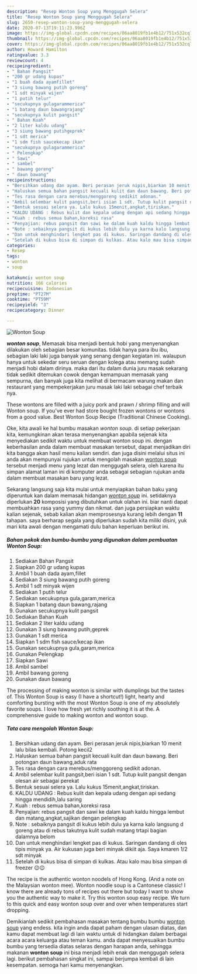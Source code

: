 ```yaml
---
description: "Resep Wonton Soup yang Menggugah Selera"
title: "Resep Wonton Soup yang Menggugah Selera"
slug: 2650-resep-wonton-soup-yang-menggugah-selera
date: 2020-07-13T19:11:23.996Z
image: https://img-global.cpcdn.com/recipes/06aa8019fb1e4b12/751x532cq70/wonton-soup-foto-resep-utama.jpg
thumbnail: https://img-global.cpcdn.com/recipes/06aa8019fb1e4b12/751x532cq70/wonton-soup-foto-resep-utama.jpg
cover: https://img-global.cpcdn.com/recipes/06aa8019fb1e4b12/751x532cq70/wonton-soup-foto-resep-utama.jpg
author: Howard Hamilton
ratingvalue: 3.3
reviewcount: 4
recipeingredient:
- " Bahan Pangsit"
- "200 gr udang kupas"
- "1 buah dada ayamfillet"
- "3 siung bawang putih goreng"
- "1 sdt minyak wijen"
- "1 putih telur"
- "secukupnya gulagarammerica"
- "1 batang daun bawangrajang"
- "secukupnya kulit pangsit"
- " Bahan Kuah"
- "2 liter kaldu udang"
- "3 siung bawang putihgeprek"
- "1 sdt merica"
- "1 sdm fish saucekecap ikan"
- "secukupnya gulagarammerica"
- " Pelengkap"
- " Sawi"
- " sambel"
- " bawang goreng"
- " daun bawang"
recipeinstructions:
- "Bersihkan udang dan ayam. Beri perasan jeruk nipis,biarkan 10 menit lalu bilas kembali. Potong kecil2"
- "Haluskan semua bahan pangsit kecuali kulit dan daun bawang. Beri potongan daun bawang,aduk rata"
- "Tes rasa dengan cara merebus/menggoreng sedikit adonan."
- "Ambil selembar kulit pangsit,beri isian 1 sdt. Tutup kulit pangsit dengan olesan air sebagai perekat"
- "Bentuk sesuai selera ya. Lalu kukus 15menit,angkat,tiriskan."
- "KALDU UDANG : Rebus kulit dan kepala udang dengan api sedang hingga mendidih,lalu saring"
- "Kuah : rebus semua bahan,koreksi rasa"
- "Penyajian: rebus pangsit dan sawi ke dalam kuah kaldu hingga lembut dan matang,angkat,sajikan dengan pelengkap"
- "Note : sebaiknya pangsit di kukus lebih dulu ya karna kalo langsung d goreng atau di rebus takutnya kulit sudah matang trtapi bagian dalamnya belom"
- "Dan untuk menghindari lengket pas di kukus. Saringan dandang di oles tipis minyak ya. Air kukusan juga beri minyak dikiit aja. Saya kmaren 1/2 sdt minyak"
- "Setelah di kukus bisa di simpan di kulkas. Atau kalo mau bisa simpan di freezer 😉😉"
categories:
- Resep
tags:
- wonton
- soup

katakunci: wonton soup 
nutrition: 166 calories
recipecuisine: Indonesian
preptime: "PT27M"
cooktime: "PT59M"
recipeyield: "3"
recipecategory: Dinner

---
```



![Wonton Soup](https://img-global.cpcdn.com/recipes/06aa8019fb1e4b12/751x532cq70/wonton-soup-foto-resep-utama.jpg)

<b><i>wonton soup</i></b>, Memasak bisa menjadi bentuk hobi yang menyenangkan dilakukan oleh sebagian besar komunitas. tidak hanya para ibu ibu, sebagian laki laki juga banyak yang senang dengan kegiatan ini. walaupun hanya untuk sekedar seru seruan dengan kolega atau memang sudah menjadi hobi dalam dirinya. maka dari itu dalam dunia juru masak sekarang tidak sedikit ditemukan cowok dengan kemampuan memasak yang sempurna, dan banyak juga kita melihat di bermacam warung makan dan restaurant yang mempekerjakan juru masak laki laki sebagai chef terbaik nya.

These wontons are filled with a juicy pork and prawn / shrimp filling and will Wonton soup. If you&#39;ve ever had store bought frozen wontons or wontons from a good value. Best Wonton Soup Recipe (Traditional Chinese Cooking).

Oke, kita awali ke hal bumbu masakan <i>wonton soup</i>. di setiap pekerjaan kita, kemungkinan akan terasa menyenangkan apabila sejenak kita menyediakan sedikit waktu untuk membuat wonton soup ini. dengan keberhasilan anda dalam membuat masakan tersebut, dapat menjadikan diri kita bangga akan hasil menu kalian sendiri. dan juga disini melalui situs ini anda akan mempunyai rujukan untuk mengolah masakan <u>wonton soup</u> tersebut menjadi menu yang lezat dan menggugah selera, oleh karena itu simpan alamat laman ini di komputer anda sebagai sebagian rujukan anda dalam membuat masakan baru yang lezat.


Sekarang langsung saja kita mulai untuk menyiapkan bahan baku yang diperuntuk kan dalam memasak hidangan <u><i>wonton soup</i></u> ini. setidaknya diperlukan <b>20</b> komposisi yang dibutuhkan untuk olahan ini. biar nanti dapat membuahkan rasa yang yummy dan nikmat. dan juga persiapkan waktu kalian sejenak, sebab kalian akan memprosesnya kurang lebih dengan <b>11</b> tahapan. saya berharap segala yang diperlukan sudah kita miliki disini, yuk mari kita awali dengan mengamati dulu bahan keperluan berikut ini.

<!--inarticleads1-->

##### Bahan pokok dan bumbu-bumbu yang digunakan dalam pembuatan Wonton Soup:

1. Sediakan  Bahan Pangsit
1. Siapkan 200 gr udang kupas
1. Ambil 1 buah dada ayam,fillet
1. Sediakan 3 siung bawang putih goreng
1. Ambil 1 sdt minyak wijen
1. Sediakan 1 putih telur
1. Sediakan secukupnya gula,garam,merica
1. Siapkan 1 batang daun bawang,rajang
1. Gunakan secukupnya kulit pangsit
1. Sediakan  Bahan Kuah
1. Sediakan 2 liter kaldu udang
1. Gunakan 3 siung bawang putih,geprek
1. Gunakan 1 sdt merica
1. Siapkan 1 sdm fish sauce/kecap ikan
1. Gunakan secukupnya gula,garam,merica
1. Gunakan  Pelengkap
1. Siapkan  Sawi
1. Ambil  sambel
1. Ambil  bawang goreng
1. Gunakan  daun bawang


The processing of making wonton is similar with dumplings but the tastes of. This Wonton Soup is easy (I have a shortcut!) light, hearty and comforting bursting with the most Wonton Soup is one of my absolutely favorite soups. I love how fresh yet richly soothing it is at the. A comprehensive guide to making wonton and wonton soup. 

<!--inarticleads2-->

##### Tata cara mengolah Wonton Soup:

1. Bersihkan udang dan ayam. Beri perasan jeruk nipis,biarkan 10 menit lalu bilas kembali. Potong kecil2
1. Haluskan semua bahan pangsit kecuali kulit dan daun bawang. Beri potongan daun bawang,aduk rata
1. Tes rasa dengan cara merebus/menggoreng sedikit adonan.
1. Ambil selembar kulit pangsit,beri isian 1 sdt. Tutup kulit pangsit dengan olesan air sebagai perekat
1. Bentuk sesuai selera ya. Lalu kukus 15menit,angkat,tiriskan.
1. KALDU UDANG : Rebus kulit dan kepala udang dengan api sedang hingga mendidih,lalu saring
1. Kuah : rebus semua bahan,koreksi rasa
1. Penyajian: rebus pangsit dan sawi ke dalam kuah kaldu hingga lembut dan matang,angkat,sajikan dengan pelengkap
1. Note : sebaiknya pangsit di kukus lebih dulu ya karna kalo langsung d goreng atau di rebus takutnya kulit sudah matang trtapi bagian dalamnya belom
1. Dan untuk menghindari lengket pas di kukus. Saringan dandang di oles tipis minyak ya. Air kukusan juga beri minyak dikiit aja. Saya kmaren 1/2 sdt minyak
1. Setelah di kukus bisa di simpan di kulkas. Atau kalo mau bisa simpan di freezer 😉😉


The recipe is the authentic wonton noodels of Hong Kong. (And a note on the Malaysian wonton mee). Wonton noodle soup is a Cantonese classic! I know there are already tons of recipes out there but today I want to show you the authentic way to make it. Try this wonton soup easy recipe. We turn to this quick and easy wonton soup over and over when temperatures start dropping. 

Demikianlah sedikit pembahasan masakan tentang bumbu bumbu <u>wonton soup</u> yang endess. kita ingin anda dapat paham dengan ulasan diatas, dan kamu dapat membuat lagi di lain waktu untuk di hidangkan dalam berbagai acara acara keluarga atau teman kamu. anda dapat menyesuaikan bumbu bumbu yang tersedia diatas selaras dengan harapan anda, sehingga makanan <b>wonton soup</b> ini bisa menjadi lebih enak dan menggugah selera lagi. berikut pembahasan singkat ini, sampai berjumpa kembali di lain kesempatan. semoga hari kamu menyenangkan.
